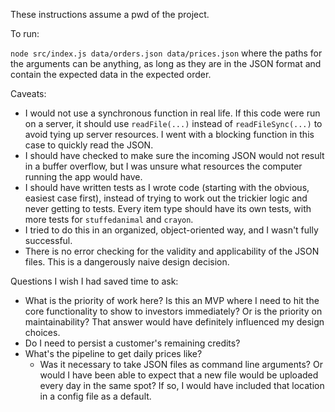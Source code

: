 These instructions assume a pwd of the project.


To run:

`node src/index.js data/orders.json data/prices.json` where the paths for the arguments can be anything, as long as they are in the JSON format and contain the expected data in the expected order.

Caveats:
- I would not use a synchronous function in real life.  If this code were run on a server, it should use `readFile(...)` instead of `readFileSync(...)` to avoid tying up server resources.  I went with a blocking function in this case to quickly read the JSON.
- I should have checked to make sure the incoming JSON would not result in a buffer overflow, but I was unsure what resources the computer running the app would have.
- I should have written tests as I wrote code (starting with the obvious, easiest case first), instead of trying to work out the trickier logic and never getting to tests.  Every item type should have its own tests, with more tests for `stuffedanimal` and `crayon`.  
- I tried to do this in an organized, object-oriented way, and I wasn't fully successful.
- There is no error checking for the validity and applicability of the JSON files.  This is a dangerously naive design decision.

Questions I wish I had saved time to ask:
- What is the priority of work here?  Is this an MVP where I need to hit the core functionality to show to investors immediately?  Or is the priority on maintainability?  That answer would have definitely influenced my design choices.
- Do I need to persist a customer's remaining credits?
- What's the pipeline to get daily prices like?  
    - Was it necessary to take JSON files as command line arguments?  Or would I have been able to expect that a new file would be uploaded every day in the same spot?  If so, I would have included that location in a config file as a default.